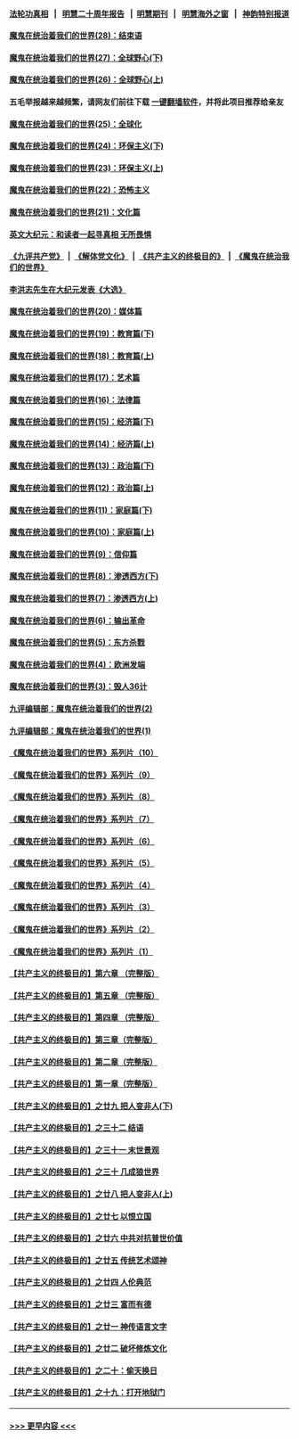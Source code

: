 #### [法轮功真相](https://github.com/gfw-breaker/truth/blob/master/README.md?t=0) &nbsp;&nbsp;|&nbsp;&nbsp; [明慧二十周年报告](https://github.com/gfw-breaker/mh-reports/blob/master/README.md?t=0) &nbsp;&nbsp;|&nbsp;&nbsp;[明慧期刊](https://github.com/gfw-breaker/mh-qikan) &nbsp;&nbsp;|&nbsp;&nbsp; [明慧海外之窗](https://github.com/gfw-breaker/mh-news/blob/master/README.md?t=0) &nbsp;&nbsp;|&nbsp;&nbsp; [神韵特别报道](https://github.com/gfw-breaker/mh-news/blob/master/shenyun.md?t=0)
#### [魔鬼在统治着我们的世界(28)：结束语](../pages/nsc422/n10936246.md?t=06220752) 
#### [魔鬼在统治着我们的世界(27)：全球野心(下)](../pages/nsc422/n10928319.md?t=06220752) 
#### [魔鬼在统治着我们的世界(26)：全球野心(上)](../pages/nsc422/n10900318.md?t=06220752) 
#### 五毛举报越来越频繁，请网友们前往下载 [一键翻墙软件](https://github.com/gfw-breaker/ssr-accounts)，并将此项目推荐给亲友
#### [魔鬼在统治着我们的世界(25)：全球化](../pages/nsc422/n10788205.md?t=06220752) 
#### [魔鬼在统治着我们的世界(24)：环保主义(下)](../pages/nsc422/n10695307.md?t=06220752) 
#### [魔鬼在统治着我们的世界(23)：环保主义(上)](../pages/nsc422/n10688613.md?t=06220752) 
#### [魔鬼在统治着我们的世界(22)：恐怖主义](../pages/nsc422/n10614727.md?t=06220752) 
#### [魔鬼在统治着我们的世界(21)：文化篇](../pages/nsc422/n10597706.md?t=06220752) 
#### [英文大纪元：和读者一起寻真相 无所畏惧](../pages/nsc422/n12542027.md?t=06220752) 
#### [《九评共产党》](https://github.com/begood0513/9ping.md/blob/master/README.md) &nbsp;|&nbsp; [《解体党文化》](../../../../jtdwh.md/blob/master/README.md)  &nbsp;|&nbsp; [《共产主义的终极目的》](../../../../gczydzjmd.md/blob/master/README.md) &nbsp;|&nbsp; [《魔鬼在统治我们的世界》](../../../../mgztzwmdsj.md/blob/master/README.md) 
#### [李洪志先生在大纪元发表《大选》](../pages/nsc422/n12534746.md?t=06220752) 
#### [魔鬼在统治着我们的世界(20)：媒体篇](../pages/nsc422/n10586579.md?t=06220752) 
#### [魔鬼在统治着我们的世界(19)：教育篇(下)](../pages/nsc422/n10564808.md?t=06220752) 
#### [魔鬼在统治着我们的世界(18)：教育篇(上)](../pages/nsc422/n10526970.md?t=06220752) 
#### [魔鬼在统治着我们的世界(17)：艺术篇](../pages/nsc422/n10499093.md?t=06220752) 
#### [魔鬼在统治着我们的世界(16)：法律篇](../pages/nsc422/n10485969.md?t=06220752) 
#### [魔鬼在统治着我们的世界(15)：经济篇(下)](../pages/nsc422/n10469975.md?t=06220752) 
#### [魔鬼在统治着我们的世界(14)：经济篇(上)](../pages/nsc422/n10457370.md?t=06220752) 
#### [魔鬼在统治着我们的世界(13)：政治篇(下)](../pages/nsc422/n10448270.md?t=06220752) 
#### [魔鬼在统治着我们的世界(12)：政治篇(上)](../pages/nsc422/n10444576.md?t=06220752) 
#### [魔鬼在统治着我们的世界(11)：家庭篇(下)](../pages/nsc422/n10440961.md?t=06220752) 
#### [魔鬼在统治着我们的世界(10)：家庭篇(上)](../pages/nsc422/n10435448.md?t=06220752) 
#### [魔鬼在统治着我们的世界(9)：信仰篇](../pages/nsc422/n10432159.md?t=06220752) 
#### [魔鬼在统治着我们的世界(8)：渗透西方(下)](../pages/nsc422/n10429603.md?t=06220752) 
#### [魔鬼在统治着我们的世界(7)：渗透西方(上)](../pages/nsc422/n10426013.md?t=06220752) 
#### [魔鬼在统治着我们的世界(6)：输出革命](../pages/nsc422/n10421536.md?t=06220752) 
#### [魔鬼在统治着我们的世界(5)：东方杀戮](../pages/nsc422/n10417707.md?t=06220752) 
#### [魔鬼在统治着我们的世界(4)：欧洲发端](../pages/nsc422/n10414890.md?t=06220752) 
#### [魔鬼在统治着我们的世界(3)：毁人36计](../pages/nsc422/n10411583.md?t=06220752) 
#### [九评编辑部：魔鬼在统治着我们的世界(2)](../pages/nsc422/n10410036.md?t=06220752) 
#### [九评编辑部：魔鬼在统治着我们的世界(1)](../pages/nsc422/n10406825.md?t=06220752) 
#### [《魔鬼在统治着我们的世界》系列片（10）](../pages/nsc422/n12292670.md?t=06220752) 
#### [《魔鬼在统治着我们的世界》系列片（9）](../pages/nsc422/n12290859.md?t=06220752) 
#### [《魔鬼在统治着我们的世界》系列片（8）](../pages/nsc422/n12287445.md?t=06220752) 
#### [《魔鬼在统治着我们的世界》系列片（7）](../pages/nsc422/n12283425.md?t=06220752) 
#### [《魔鬼在统治着我们的世界》系列片（6）](../pages/nsc422/n12282314.md?t=06220752) 
#### [《魔鬼在统治着我们的世界》系列片（5）](../pages/nsc422/n12281419.md?t=06220752) 
#### [《魔鬼在统治着我们的世界》系列片（4）](../pages/nsc422/n12274024.md?t=06220752) 
#### [《魔鬼在统治着我们的世界》系列片（3）](../pages/nsc422/n12271322.md?t=06220752) 
#### [《魔鬼在统治着我们的世界》系列片（2）](../pages/nsc422/n12269049.md?t=06220752) 
#### [《魔鬼在统治着我们的世界》系列片（1）](../pages/nsc422/n12267575.md?t=06220752) 
#### [【共产主义的终极目的】第六章 （完整版）](../pages/nsc422/n11428913.md?t=06220752) 
#### [【共产主义的终极目的】第五章 （完整版）](../pages/nsc422/n11428912.md?t=06220752) 
#### [【共产主义的终极目的】第四章 （完整版）](../pages/nsc422/n11428907.md?t=06220752) 
#### [【共产主义的终极目的】第三章（完整版）](../pages/nsc422/n11428848.md?t=06220752) 
#### [【共产主义的终极目的】第二章（完整版）](../pages/nsc422/n11428831.md?t=06220752) 
#### [【共产主义的终极目的】第一章（完整版）](../pages/nsc422/n11417651.md?t=06220752) 
#### [【共产主义的终极目的】之廿九 把人变非人(下)](../pages/nsc422/n11344140.md?t=06220752) 
#### [【共产主义的终极目的】之三十二 结语](../pages/nsc422/n11360535.md?t=06220752) 
#### [【共产主义的终极目的】之三十一 末世景观](../pages/nsc422/n11351129.md?t=06220752) 
#### [【共产主义的终极目的】之三十 几成狼世界](../pages/nsc422/n11348280.md?t=06220752) 
#### [【共产主义的终极目的】之廿八 把人变非人(上)](../pages/nsc422/n11340492.md?t=06220752) 
#### [【共产主义的终极目的】之廿七 以恨立国](../pages/nsc422/n11336944.md?t=06220752) 
#### [【共产主义的终极目的】之廿六 中共对抗普世价值](../pages/nsc422/n11324785.md?t=06220752) 
#### [【共产主义的终极目的】之廿五 传统艺术颂神](../pages/nsc422/n11296396.md?t=06220752) 
#### [【共产主义的终极目的】之廿四 人伦典范](../pages/nsc422/n11296397.md?t=06220752) 
#### [【共产主义的终极目的】之廿三 富而有德](../pages/nsc422/n11283598.md?t=06220752) 
#### [【共产主义的终极目的】之廿一 神传语言文字](../pages/nsc422/n11263265.md?t=06220752) 
#### [【共产主义的终极目的】之廿二 破坏修炼文化](../pages/nsc422/n11245728.md?t=06220752) 
#### [【共产主义的终极目的】之二十：偷天换日](../pages/nsc422/n11238846.md?t=06220752) 
#### [【共产主义的终极目的】之十九：打开地狱门](../pages/nsc422/n11206376.md?t=06220752) 

----
#### [ >>> 更早内容 <<< ](../indexes/nsc422-earlier.md)
